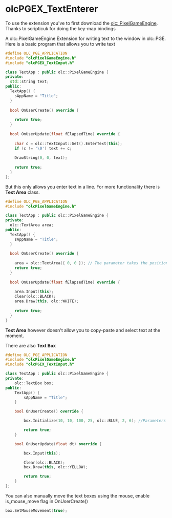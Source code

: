 # olcPGEX_TextEnterer
To use the extension you've to first download the [olc::PixelGameEngine](https://github.com/OneLoneCoder/olcPixelGameEngine).
Thanks to scripticuk for doing the key-map bindings

A olc::PixelGameEngine Extension for writing text to the window in olc::PGE.
Here is a basic program that allows you to write text
```cpp
#define OLC_PGE_APPLICATION
#include "olcPixelGameEngine.h"
#include "olcPGEX_TextInput.h"

class TextApp : public olc::PixelGameEngine {
private:
  std::string text;
public:
  TextApp() {
    sAppName = "Title";
  }
  
  bool OnUserCreate() override {
    
    return true;
  }
  
  bool OnUserUpdate(float fElapsedTime) override {
    
    char c = olc::TextInput::Get().EnterText(this);
    if (c != '\0') text += c;
    
    DrawString(0, 0, text);
    
    return true;
  }
};
```
But this only allows you enter text in a line.
For more functionality there is **Text Area** class.
```cpp
#define OLC_PGE_APPLICATION
#include "olcPixelGameEngine.h"

class TextApp : public olc::PixelGameEngine {
private:
  olc::TextArea area;
public:
  TextApp() {
    sAppName = "Title";
  }
  
  bool OnUserCreate() override {
  
    area = olc::TextArea({ 0, 0 }); // The parameter takes the position of the starting point
    return true;
  }
  
  bool OnUserUpdate(float fElapsedTime) override {
  
    area.Input(this);
    Clear(olc::BLACK);
    area.Draw(this, olc::WHITE);
  
    return true;
  }
}
```
**Text Area** however doesn't allow you to copy-paste and select text at the moment.

There are also **Text Box**
```cpp
#define OLC_PGE_APPLICATION
#include "olcPixelGameEngine.h"
#include "olcPGEX_TextInput.h"

class TextApp : public olc::PixelGameEngine {
private:
	olc::TextBox box;
public:
	TextApp() {
		sAppName = "Title";
	}

	bool OnUserCreate() override {

		box.Initialize(10, 10, 100, 25, olc::BLUE, 2, 6); //Parameters are (pos_x, pos_y, size_x, size_y, box_color, text_scale, characters_limit)

		return true;
	}

	bool OnUserUpdate(float dt) override {

		box.Input(this);

		Clear(olc::BLACK);
		box.Draw(this, olc::YELLOW);

		return true;
	}
};
```
You can also manually move the text boxes using the mouse, enable is_mouse_move flag in OnUserCreate()
```cpp
box.SetMouseMovement(true);
```
